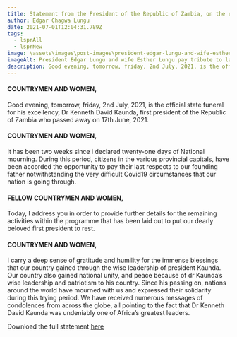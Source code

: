 ```yaml
---
title: Statement from the President of the Republic of Zambia, on the eve of the state funeral of his excellency Dr. Kenneth David Kaunda, first Republican President.
author: Edgar Chagwa Lungu
date: 2021-07-01T12:04:31.789Z
tags:
  - lsprAll
  - lsprNew
image: \assets\images\post-images\president-edgar-lungu-and-wife-esther-lungu-pay-tribute-to-late-former-first-president-kenneth-kaunda.jpg
imageAlt: President Edgar Lungu and wife Esther Lungu pay tribute to late former first president Kenneth Kaunda.
description: Good evening, tomorrow, friday, 2nd July, 2021, is the official state funeral for his excellency, Dr Kenneth David Kaunda, first President of the Republic of Zambia who passed away on 17th June, 2021.
---
```


#### COUNTRYMEN AND WOMEN,

Good evening, tomorrow, friday, 2nd July, 2021, is the official state funeral for his excellency, Dr Kenneth David Kaunda, first president of the Republic of Zambia who passed away on 17th June, 2021.

#### COUNTRYMEN AND WOMEN,

It has been two weeks since i declared twenty-one days of National mourning. During this period, citizens in the various provincial capitals, have been accorded the opportunity to pay their last respects to our founding father notwithstanding the very difficult Covid19 circumstances that our nation is going through.

#### FELLOW COUNTRYMEN AND WOMEN,

Today, I address you in order to provide further details for the remaining activities within the programme that has been laid out to put our dearly beloved first president to rest.

#### COUNTRYMEN AND WOMEN,

I carry a deep sense of gratitude and humility for the immense blessings that our country gained through the wise leadership of president Kaunda. Our country also gained national unity, and peace because of dr Kaunda’s wise leadership and patriotism to his country. Since his passing on, nations around the world have mourned with us and expressed their solidarity during this trying period. We have received numerous messages of condolences from across the globe, all pointing to the fact that Dr Kenneth David Kaunda was undeniably one of Africa’s greatest leaders.

Download the full statement [here](\assets\documents\statements\Statement-for-HE-on-State-Funeral.pdf)
